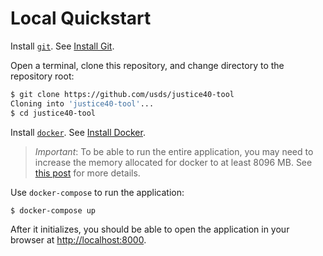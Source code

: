 # Local Quickstart

Install [`git`](https://git-scm.com/). See [Install Git](INSTALLATION.md#install-git).

Open a terminal, clone this repository, and change directory to the repository root:

```sh
$ git clone https://github.com/usds/justice40-tool
Cloning into 'justice40-tool'...
$ cd justice40-tool
```

Install [`docker`](https://www.docker.com/). See [Install Docker](INSTALLATION.md#install-docker).

> *Important*: To be able to run the entire application, you may need to increase the memory allocated for docker to at least 8096 MB. See [this post](https://stackoverflow.com/a/44533437) for more details.

Use `docker-compose` to run the application:

```sh
$ docker-compose up
```

After it initializes, you should be able to open the application in your browser at [http://localhost:8000](http://localhost:8000).
